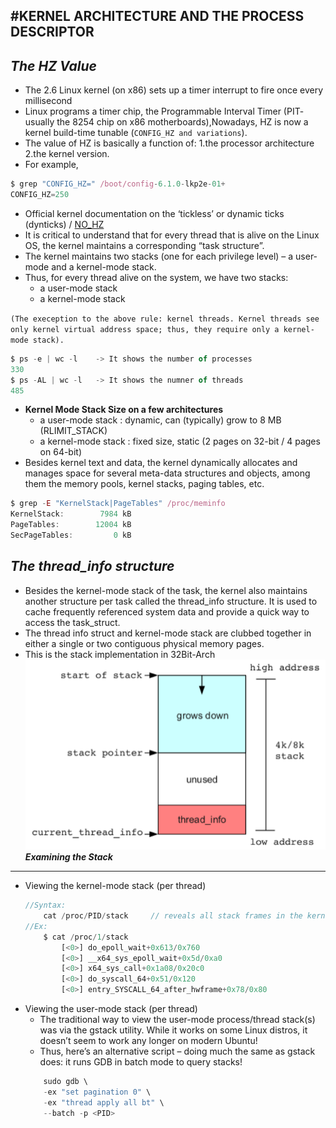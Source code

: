 #KERNEL ARCHITECTURE AND THE PROCESS DESCRIPTOR
---

***The HZ Value***
---
 * The 2.6 Linux kernel (on x86) sets up a timer interrupt to fire once every millisecond  
 * Linux programs a timer chip, the Programmable Interval Timer (PIT- usually the 8254 chip on x86 motherboards),Nowadays, HZ is now a kernel build-time tunable (`CONFIG_HZ and variations`).
 * The value of HZ is basically a function of:
	1.the processor architecture
	2.the kernel version.
 * For example,
```javascript
$ grep "CONFIG_HZ=" /boot/config-6.1.0-lkp2e-01+
CONFIG_HZ=250
```
 * Official kernel documentation on the ‘tickless’ or dynamic ticks (dynticks) / [NO_HZ](https://www.kernel.org/doc/Documentation/timers/NO_HZ.txt)
 * It is critical to understand that for every thread that is alive on the Linux OS, the kernel maintains a corresponding “task structure”.
 * The kernel maintains two stacks (one for each privilege level) – a user-mode and a kernel-mode stack. 
 * Thus, for every thread alive on the system, we have two stacks:
	* a user-mode stack
	* a kernel-mode stack

`(The exeception to the above rule: kernel threads. Kernel threads see only kernel virtual address space; thus, they require only a kernel-mode stack).`
```javascript
$ ps -e | wc -l    -> It shows the number of processes
330
$ ps -AL | wc -l   -> It shows the numner of threads
485
```
 * **Kernel Mode Stack Size on a few architectures** 
	* a user-mode stack : dynamic, can (typically) grow to 8 MB (RLIMIT_STACK)
	* a kernel-mode stack : fixed size, static (2 pages on 32-bit / 4 pages on 64-bit)
 * Besides kernel text and data, the kernel dynamically allocates and manages space for several meta-data structures and objects, among them the memory pools, kernel stacks, paging tables, etc.
```javascript
$ grep -E "KernelStack|PageTables" /proc/meminfo
KernelStack:        7984 kB
PageTables:        12004 kB
SecPageTables:         0 kB
```
***The thread_info structure***
---
 * Besides the kernel-mode stack of the task, the kernel also maintains another structure per task called the thread_info structure. It is used to cache frequently referenced system data and provide a quick way to access the task_struct.
 * The thread info struct and kernel-mode stack are clubbed together in either a single or two contiguous physical memory pages.
 * This is the stack implementation in 32Bit-Arch
	![image](https://github.com/SelamHemanth/Infobell_Training/blob/main/24-4-2024/thread%20info%20in%20kernel%20stack%20.PNG)
***Examining the Stack***
---
 * Viewing the kernel-mode stack (per thread)
	```javascript
	//Syntax:
		cat /proc/PID/stack     // reveals all stack frames in the kernel-mode stack of thread PID
	//Ex:
		$ cat /proc/1/stack
			[<0>] do_epoll_wait+0x613/0x760
			[<0>] __x64_sys_epoll_wait+0x5d/0xa0
			[<0>] x64_sys_call+0x1a08/0x20c0
			[<0>] do_syscall_64+0x51/0x120
			[<0>] entry_SYSCALL_64_after_hwframe+0x78/0x80
	```
 * Viewing the user-mode stack (per thread)
	* The traditional way to view the user-mode process/thread stack(s) was via the gstack utility. While it works on some Linux distros, it doesn’t seem to work any longer on modern Ubuntu!
	* Thus, here’s an alternative script – doing much the same as gstack does: it runs GDB in batch mode to query stacks!
	```javascript
		sudo gdb \
		-ex "set pagination 0" \
		-ex "thread apply all bt" \
		--batch -p <PID>
	```

	
